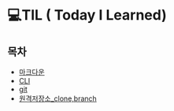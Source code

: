# 💻TIL ( Today I Learned)



## 목차

- [마크다운](./마크다운학습)
- [CLI](CLI.md)
- [git](./git)
- [원격저장소_clone,branch](./원격저장소,Clone,branch)
